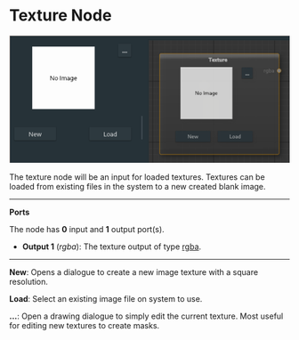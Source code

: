 # Texture Node

![texture](images/texture.png)

The texture node will be an input for loaded textures. Textures can be loaded from existing files in the system to a new created blank image.

---

**Ports**

The node has **0** input and **1** output port(s).

- **Output 1** (*rgba*): The texture output of type [rgba](types.md).

---

**New**: Opens a dialogue to create a new image texture with a square resolution.

**Load**: Select an existing image file on system to use.

**...**: Open a drawing dialogue to simply edit the current texture. Most useful for editing new textures to create masks.
